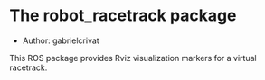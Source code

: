 # The robot_racetrack package

- Author: gabrielcrivat

This ROS package provides Rviz visualization markers for a virtual racetrack.
